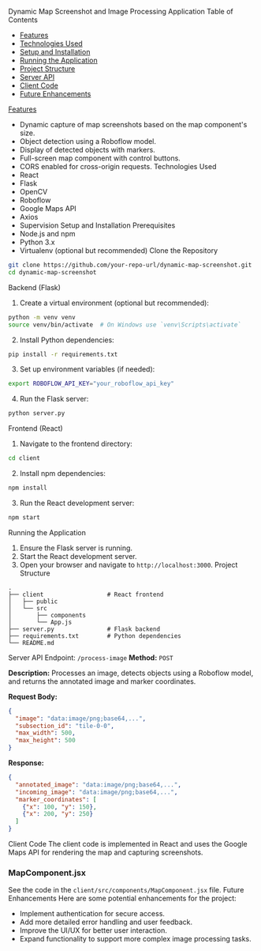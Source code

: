 Dynamic Map Screenshot and Image Processing Application
Table of Contents
- [Features](#features)
- [Technologies Used](#technologies-used)
- [Setup and Installation](#setup-and-installation)
- [Running the Application](#running-the-application)
- [Project Structure](#project-structure)
- [Server API](#server-api)
- [Client Code](#client-code)
- [Future Enhancements](#future-enhancements)



[Features](#features)
- Dynamic capture of map screenshots based on the map component's size.
- Object detection using a Roboflow model.
- Display of detected objects with markers.
- Full-screen map component with control buttons.
- CORS enabled for cross-origin requests.
Technologies Used
- React
- Flask
- OpenCV
- Roboflow
- Google Maps API
- Axios
- Supervision
Setup and Installation
Prerequisites
- Node.js and npm
- Python 3.x
- Virtualenv (optional but recommended)
Clone the Repository
```bash
git clone https://github.com/your-repo-url/dynamic-map-screenshot.git
cd dynamic-map-screenshot
```
Backend (Flask)
1. Create a virtual environment (optional but recommended):
```bash
python -m venv venv
source venv/bin/activate  # On Windows use `venv\Scripts\activate`
```

2. Install Python dependencies:
```bash
pip install -r requirements.txt
```

3. Set up environment variables (if needed):
```bash
export ROBOFLOW_API_KEY="your_roboflow_api_key"
```

4. Run the Flask server:
```bash
python server.py
```
Frontend (React)
1. Navigate to the frontend directory:
```bash
cd client
```

2. Install npm dependencies:
```bash
npm install
```

3. Run the React development server:
```bash
npm start
```
Running the Application
1. Ensure the Flask server is running.
2. Start the React development server.
3. Open your browser and navigate to `http://localhost:3000`.
Project Structure
```
.
├── client                  # React frontend
│   ├── public
│   └── src
│       ├── components
│       └── App.js
├── server.py               # Flask backend
├── requirements.txt        # Python dependencies
└── README.md
```
Server API
Endpoint: `/process-image`
**Method:** `POST`

**Description:** Processes an image, detects objects using a Roboflow model, and returns the annotated image and marker coordinates.

**Request Body:**
```json
{
  "image": "data:image/png;base64,...",
  "subsection_id": "tile-0-0",
  "max_width": 500,
  "max_height": 500
}
```

**Response:**
```json
{
  "annotated_image": "data:image/png;base64,...",
  "incoming_image": "data:image/png;base64,...",
  "marker_coordinates": [
    {"x": 100, "y": 150},
    {"x": 200, "y": 250}
  ]
}
```
Client Code
The client code is implemented in React and uses the Google Maps API for rendering the map and capturing screenshots.

### MapComponent.jsx
See the code in the `client/src/components/MapComponent.jsx` file.
Future Enhancements
Here are some potential enhancements for the project:
- Implement authentication for secure access.
- Add more detailed error handling and user feedback.
- Improve the UI/UX for better user interaction.
- Expand functionality to support more complex image processing tasks.
